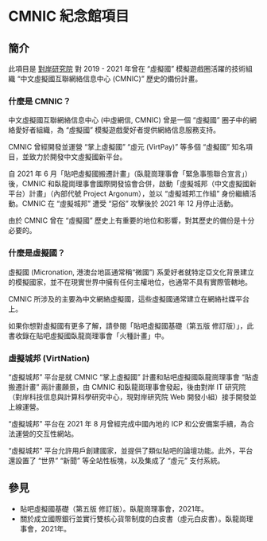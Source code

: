 # CMNIC 紀念館項目

## 簡介

此項目是 [對岸研究院](//dnit.us) 對 2019 - 2021 年曾在 “虛擬國” 模擬遊戲圈活躍的技術組織 “中文虛擬國互聯網絡信息中心 (CMNIC)” 歷史的備份計畫。

### 什麼是 CMNIC？

中文虛擬國互聯網絡信息中心 (中虛網信, CMNIC) 曾是一個 “虛擬國” 圈子中的網絡愛好者組織，為 “虛擬國” 模擬遊戲愛好者提供網絡信息服務支持。

CMNIC 曾經開發並運營 “掌上虛擬國” “虛元 (VirtPay)” 等多個 “虛擬國” 知名項目，並致力於開發中文虛擬國新平台。

自 2021 年 6 月「貼吧虛擬國搬遷計畫」（臥龍崗理事會「緊急事態聯合宣言」）後，CMNIC 和臥龍崗理事會國際開發協會合併，啟動「虛擬城邦（中文虛擬國新平台）計畫」（內部代號 Project Argonum），並以 “虛擬城邦工作組” 身份繼續活動。CMNIC 在 “虛擬城邦” 遭受 “惡俗” 攻擊後於 2021 年 12 月停止活動。

由於 CMNIC 曾在 “虛擬國” 歷史上有重要的地位和影響，對其歷史的備份是十分必要的。

### 什麼是虛擬國？

虛擬國 (Micronation, 港澳台地區通常稱“微國”) 系愛好者就特定亞文化背景建立的模擬國家，並不在現實世界中擁有任何主權地位，也通常不具有實際管轄地。

CMNIC 所涉及的主要為中文網絡虛擬國，這些虛擬國通常建立在網絡社媒平台上。

如果你想對虛擬國有更多了解，請參閱「貼吧虛擬國基礎（第五版 修訂版）」，此書收錄在貼吧虛擬國臥龍崗理事會「火種計畫」中。

### 虛擬城邦 (VirtNation)

“虛擬城邦” 平台是就 CMNIC “掌上虛擬國” 計畫和貼吧虛擬國臥龍崗理事會 “貼虛搬遷計畫” 兩計畫願景，由 CMNIC 和臥龍崗理事會發起，後由對岸 IT 研究院（對岸科技信息與計算科學研究中心，現對岸研究院 Web 開發小組）接手開發並上線運營。

“虛擬城邦” 平台在 2021 年 8 月曾經完成中國內地的 ICP 和公安備案手續，為合法運營的交互性網站。

“虛擬城邦” 平台允許用戶創建國家，並提供了類似貼吧的論壇功能。此外，平台還設置了 “世界” “新聞” 等全站性板塊，以及集成了 “虛元” 支付系統。


## 參見

- 貼吧虛擬國基礎（第五版 修訂版）。臥龍崗理事會，2021年。
- 關於成立國際銀行並實行雙核心貨幣制度的白皮書（虛元白皮書）。臥龍崗理事會，2021年。
